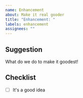 ```yaml
---
name: Enhancement
about: Make it real gooder
title: "Enhancement: "
labels: enhancement
assignees: ""
---
```


## Suggestion

What do we do to make it goodest!

## Checklist

- [ ] It's a good idea
